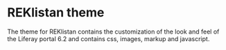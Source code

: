 # REKlistan theme #

The theme for REKlistan contains the customization of the look and feel of the Liferay portal 6.2 and contains css, images, markup and javascript.
